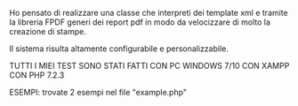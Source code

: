 
Ho pensato di realizzare una classe che interpreti dei template xml e tramite la libreria FPDF generi dei report pdf in modo da velocizzare di molto la creazione di stampe.

Il sistema risulta altamente configurabile e personalizzabile. 

TUTTI I MIEI TEST SONO STATI FATTI CON PC WINDOWS 7/10 CON XAMPP CON PHP 7.2.3

ESEMPI:
  trovate 2 esempi nel file "example.php"
  
  
  
  